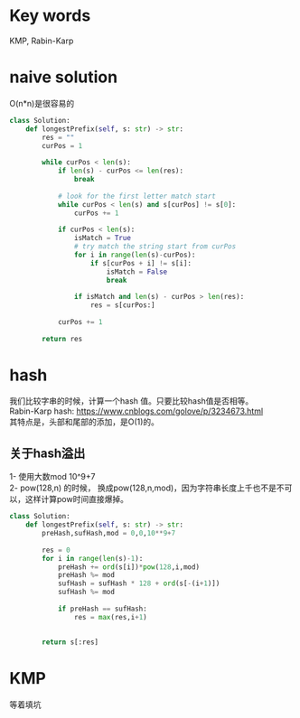 # Key words
KMP, Rabin-Karp

# naive solution
O(n*n)是很容易的
```py
class Solution:
    def longestPrefix(self, s: str) -> str:
        res = ""
        curPos = 1
        
        while curPos < len(s):
            if len(s) - curPos <= len(res):
                break
            
            # look for the first letter match start 
            while curPos < len(s) and s[curPos] != s[0]:
                curPos += 1
            
            if curPos < len(s):
                isMatch = True
                # try match the string start from curPos
                for i in range(len(s)-curPos):
                    if s[curPos + i] != s[i]:
                        isMatch = False
                        break
                
                if isMatch and len(s) - curPos > len(res):
                    res = s[curPos:]
            
            curPos += 1
            
        return res
```

# hash
我们比较字串的时候，计算一个hash 值。只要比较hash值是否相等。   
Rabin-Karp hash: 
https://www.cnblogs.com/golove/p/3234673.html  
其特点是，头部和尾部的添加，是O(1)的。  

## 关于hash溢出
1- 使用大数mod 10^9+7  
2- pow(128,n) 的时候， 换成pow(128,n,mod)，因为字符串长度上千也不是不可以，这样计算pow时间直接爆掉。

```py
class Solution:
    def longestPrefix(self, s: str) -> str:
        preHash,sufHash,mod = 0,0,10**9+7
        
        res = 0
        for i in range(len(s)-1):
            preHash += ord(s[i])*pow(128,i,mod)
            preHash %= mod
            sufHash = sufHash * 128 + ord(s[-(i+1)]) 
            sufHash %= mod
            
            if preHash == sufHash:
                res = max(res,i+1)
            
            
        return s[:res]
```

# KMP
等着填坑